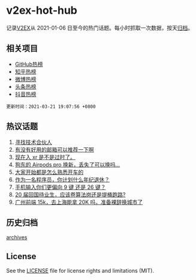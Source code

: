# v2ex-hot-hub

 记录[V2EX](https://www.v2ex.com/)从 2021-01-06 日至今的热门话题。每小时抓取一次数据，按天[归档](archives)。
 
 ## 相关项目

- [GitHub热榜](https://github.com/snaildev/github-hot-hub)
- [知乎热榜](https://github.com/snaildev/zhihu-hot-hub)
- [微博热榜](https://github.com/snaildev/weibo-hot-hub)
- [头条热榜](https://github.com/snaildev/toutiao-hot-hub)
- [抖音热榜](https://github.com/snaildev/douyin-hot-hub)


 `更新时间：2021-03-21 19:07:56 +0800`

## 热议话题

1. [寻找技术合伙人](https://www.v2ex.com/t/763629)
1. [有没有好用的邮箱可以推荐一下啊](https://www.v2ex.com/t/763506)
1. [现在入 xr 是不是过时了。](https://www.v2ex.com/t/763538)
1. [狗东的 Airpods pro 换新，丢失了可以换吗...](https://www.v2ex.com/t/763574)
1. [大家开始都是怎么熟悉开车的](https://www.v2ex.com/t/763551)
1. [作为一名程序员，你计划什么年纪退休？](https://www.v2ex.com/t/763623)
1. [手机输入你们更偏向 9 键 还是 26 键？](https://www.v2ex.com/t/763678)
1. [20 届回国待业生，应该卷算法岗还是提桶跑路?](https://www.v2ex.com/t/763561)
1. [广州前端 15k，去上海能拿 20K 吗，准备裸辞换城市了](https://www.v2ex.com/t/763654)

## 历史归档

[archives](archives)

## License

See the [LICENSE](LICENSE) file for license rights and limitations (MIT).
